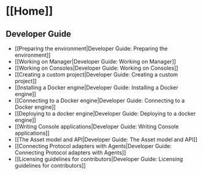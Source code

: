 # [[Home]]

## Developer Guide

* [[Preparing the environment|Developer Guide: Preparing the environment]]
* [[Working on Manager|Developer Guide: Working on Manager]]
* [[Working on Consoles|Developer Guide: Working on Consoles]]
* [[Creating a custom project|Developer Guide: Creating a custom project]]
* [[Installing a Docker engine|Developer Guide: Installing a Docker engine]]
* [[Connecting to a Docker engine|Developer Guide: Connecting to a Docker engine]] 
* [[Deploying to a docker engine|Developer Guide: Deploying to a docker engine]]
* [[Writing Console applications|Developer Guide: Writing Console applications]]
* [[The Asset model and API|Developer Guide: The Asset model and API]]
* [[Connecting Protocol adapters with Agents|Developer Guide: Connecting Protocol adapters with Agents]]
* [[Licensing guidelines for contributors|Developer Guide: Licensing guidelines for contributors]]